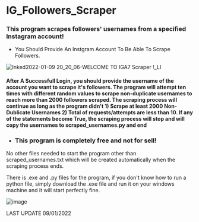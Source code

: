 # IG_Followers_Scraper
<h3>This program scrapes followers' usernames from a specified Instagram account!</h3>


* You Should Provide An Instgram Account To Be Able To Scrape Followers.

![Inked2022-01-09 20_20_06-WELCOME TO IGA7 Scraper !_LI](https://user-images.githubusercontent.com/58238467/148697545-ccf1f264-fe39-4c81-8d82-7ed619aec563.jpg)

<h4> <p>After A Successfull Login, you should provide the username of the account you want to scrape it's followers.
  The program will attempt ten times with different random values to scrape non-duplicate usernames to reach more than 2000 followers scraped. The scraping process will continue as long as the program didn't 1) Scrape at least 2000 Non-Dublicate Usernames 2) Total of requests/attempts are less than 10. If any of the statements become True, the scraping process will stop and will copy the usernames to scraped_usernames.py and end
  </p></h4>

* <h3> This program is completely free and not for sell! </h3>

<p>No other files needed to start the program other than scraped_usernames.txt which will be created automatically when the scraping process ends.</p>

<p>There is .exe and .py files for the program, if you don't know how to run a python file, simply download the .exe file and run it on your windows machine and it will start perfectly fine.</p>

![image](https://user-images.githubusercontent.com/58238467/148699644-14e9fdb8-cdc9-482f-b8f3-527ca7b3c929.png)



LAST UPDATE 09/01/2022
